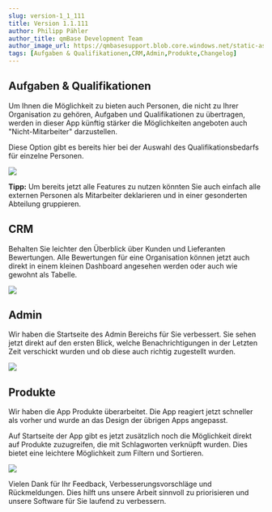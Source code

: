 ```yaml
---
slug: version-1_1_111
title: Version 1.1.111
author: Philipp Pähler
author_title: qmBase Development Team
author_image_url: https://qmbasesupport.blob.core.windows.net/static-assets/img/persons/paehler_round.png
tags: [Aufgaben & Qualifikationen,CRM,Admin,Produkte,Changelog]
---
```

## Aufgaben & Qualifikationen

Um Ihnen die Möglichkeit zu bieten auch Personen, die nicht zu Ihrer Organisation zu gehören, Aufgaben und Qualifikationen zu übertragen, werden in dieser App künftig stärker die Möglichkeiten angeboten auch "Nicht-Mitarbeiter" darzustellen.

Diese Option gibt es bereits hier bei der Auswahl des Qualifikationsbedarfs für einzelne Personen.

![](https://caqadmin.blob.core.windows.net/releasenotes/97-images/mceclip3.png)

**Tipp:** Um bereits jetzt alle Features zu nutzen könnten Sie auch einfach alle externen Personen als Mitarbeiter deklarieren und in einer gesonderten Abteilung gruppieren. 

## CRM

Behalten Sie leichter den Überblick über Kunden und Lieferanten Bewertungen. Alle Bewertungen für eine Organisation können jetzt auch direkt in einem kleinen Dashboard angesehen werden oder auch wie gewohnt als Tabelle.

![](https://caqadmin.blob.core.windows.net/releasenotes/97-images/mceclip2.gif)

## Admin

Wir haben die Startseite des Admin Bereichs für Sie verbessert. Sie sehen jetzt direkt auf den ersten Blick, welche Benachrichtigungen in der Letzten Zeit verschickt wurden und ob diese auch richtig zugestellt wurden.

![](https://caqadmin.blob.core.windows.net/releasenotes/97-images/mceclip1.png)

## Produkte

Wir haben die App Produkte überarbeitet. Die App reagiert jetzt schneller als vorher und wurde an das Design der übrigen Apps angepasst.

Auf Startseite der App gibt es jetzt zusätzlich noch die Möglichkeit direkt auf Produkte zuzugreifen, die mit Schlagworten verknüpft wurden. Dies bietet eine leichtere Möglichkeit zum Filtern und Sortieren.

![](https://caqadmin.blob.core.windows.net/releasenotes/97-images/mceclip2.png)

Vielen Dank für Ihr Feedback, Verbesserungsvorschläge und Rückmeldungen. Dies hilft uns unsere Arbeit sinnvoll zu priorisieren und unsere Software für Sie laufend zu verbessern.